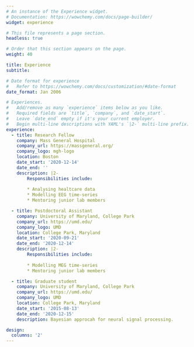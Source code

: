 ```yaml
---
# An instance of the Experience widget.
# Documentation: https://wowchemy.com/docs/page-builder/
widget: experience

# This file represents a page section.
headless: true

# Order that this section appears on the page.
weight: 40

title: Experience
subtitle:

# Date format for experience
#   Refer to https://wowchemy.com/docs/customization/#date-format
date_format: Jan 2006

# Experiences.
#   Add/remove as many `experience` items below as you like.
#   Required fields are `title`, `company`, and `date_start`.
#   Leave `date_end` empty if it's your current employer.
#   Begin multi-line descriptions with YAML's `|2-` multi-line prefix.
experience:
  - title: Research Fellow
    company: Mass General Hospital
    company_url: https://massgeneral.org/
    company_logo: mgh-logo
    location: Boston
    date_start: '2020-12-14'
    date_end: ''
    description: |2-
        Responsibilities include:
        
        * Analysing healtcare data  
        * Modelling EEG time-series
        * Mentoring junior lab members

  - title: Postdoctoral Assistant
    company: University of Maryland, College Park
    company_url: https://umd.edu/
    company_logo: UMD
    location: College Park, Maryland
    date_start: '2020-09-21'
    date_end: '2020-12-14'
    description: |2-
        Responsibilities include:
        
        * Modelling MEG time-series
        * Mentoring junior lab members

  - title: Graduate student
    company: University of Maryland, College Park
    company_url: https://umd.edu/
    company_logo: UMD
    location: College Park, Maryland
    date_start: '2015-08-13'
    date_end: '2020-12-15'
    description: Bayesian approcah for neural signal processing.

design:
  columns: '2'
---
```

